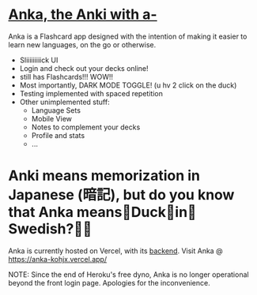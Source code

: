 # [Anka, the Anki with a-](https://anka-kohjx.vercel.app/)

Anka is a Flashcard app designed with the intention of making it easier to learn new languages, on the go or otherwise.

- Sliiiiiiiiick UI
- Login and check out your decks online!
- still has Flashcards!!! WOW!!
- Most importantly, DARK MODE TOGGLE! (u hv 2 click on the duck)
- Testing implemented with spaced repetition
- Other unimplemented stuff:
  - Language Sets
  - Mobile View
  - Notes to complement your decks
  - Profile and stats
  - ...
  
<h1> Anki means memorization in Japanese (暗記), but do you know that Anka means🦆Duck🦆in🦆Swedish?🦆🦆 </h1>

Anka is currently hosted on Vercel, with its [backend](https://github.com/koh-jx/anka-api). Visit Anka @ https://anka-kohjx.vercel.app/

NOTE: Since the end of Heroku's free dyno, Anka is no longer operational beyond the front login page. Apologies for the inconvenience.

